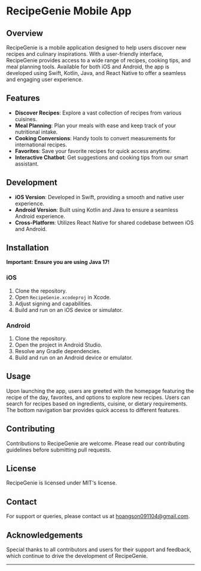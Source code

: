 # RecipeGenie Mobile App

## Overview
RecipeGenie is a mobile application designed to help users discover new recipes and culinary inspirations. With a user-friendly interface, RecipeGenie provides access to a wide range of recipes, cooking tips, and meal planning tools. Available for both iOS and Android, the app is developed using Swift, Kotlin, Java, and React Native to offer a seamless and engaging user experience.

## Features
- **Discover Recipes**: Explore a vast collection of recipes from various cuisines.
- **Meal Planning**: Plan your meals with ease and keep track of your nutritional intake.
- **Cooking Conversions**: Handy tools to convert measurements for international recipes.
- **Favorites**: Save your favorite recipes for quick access anytime.
- **Interactive Chatbot**: Get suggestions and cooking tips from our smart assistant.

## Development
- **iOS Version**: Developed in Swift, providing a smooth and native user experience.
- **Android Version**: Built using Kotlin and Java to ensure a seamless Android experience.
- **Cross-Platform**: Utilizes React Native for shared codebase between iOS and Android.

## Installation

**Important: Ensure you are using Java 17!**

### iOS
1. Clone the repository.
2. Open `RecipeGenie.xcodeproj` in Xcode.
3. Adjust signing and capabilities.
4. Build and run on an iOS device or simulator.

### Android
1. Clone the repository.
2. Open the project in Android Studio.
3. Resolve any Gradle dependencies.
4. Build and run on an Android device or emulator.

## Usage
Upon launching the app, users are greeted with the homepage featuring the recipe of the day, favorites, and options to explore new recipes. Users can search for recipes based on ingredients, cuisine, or dietary requirements. The bottom navigation bar provides quick access to different features.

## Contributing
Contributions to RecipeGenie are welcome. Please read our contributing guidelines before submitting pull requests.

## License
RecipeGenie is licensed under MIT's license.

## Contact
For support or queries, please contact us at hoangson091104@gmail.com.

## Acknowledgements
Special thanks to all contributors and users for their support and feedback, which continue to drive the development of RecipeGenie.

---
